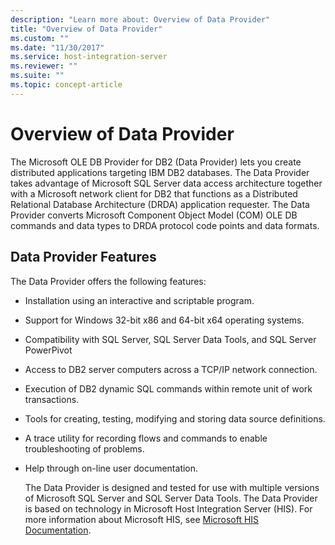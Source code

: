 ```yaml
---
description: "Learn more about: Overview of Data Provider"
title: "Overview of Data Provider"
ms.custom: ""
ms.date: "11/30/2017"
ms.service: host-integration-server
ms.reviewer: ""
ms.suite: ""
ms.topic: concept-article
---
```

# Overview of Data Provider
The Microsoft OLE DB Provider for DB2 (Data Provider) lets you create distributed applications targeting IBM DB2 databases. The Data Provider takes advantage of Microsoft SQL Server data access architecture together with a Microsoft network client for DB2 that functions as a Distributed Relational Database Architecture (DRDA) application requester. The Data Provider converts Microsoft Component Object Model (COM) OLE DB commands and data types to DRDA protocol code points and data formats.

## Data Provider Features
 The Data Provider offers the following features:

- Installation using an interactive and scriptable program.

- Support for Windows 32-bit x86 and 64-bit x64 operating systems.

- Compatibility with SQL Server, SQL Server Data Tools, and SQL Server PowerPivot

- Access to DB2 server computers across a TCP/IP network connection.

- Execution of DB2 dynamic SQL commands within remote unit of work transactions.

- Tools for creating, testing, modifying and storing data source definitions.

- A trace utility for recording flows and commands to enable troubleshooting of problems.

- Help through on-line user documentation.

  The Data Provider is designed and tested for use with multiple versions of Microsoft SQL Server and SQL Server Data Tools. The Data Provider is based on technology in Microsoft Host Integration Server (HIS). For more information about Microsoft HIS, see [Microsoft HIS Documentation](../index.yml).
